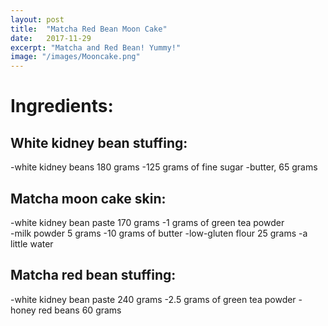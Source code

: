 ```yaml
---
layout: post
title:  "Matcha Red Bean Moon Cake"
date:   2017-11-29
excerpt: "Matcha and Red Bean! Yummy!"
image: "/images/Mooncake.png"
---
```


# Ingredients:

## White kidney bean stuffing:
-white kidney beans 180 grams
-125 grams of fine sugar
-butter, 65 grams

## Matcha moon cake skin:

-white kidney bean paste 170 grams
-1 grams of green tea powder	
-milk powder 5 grams
-10 grams of butter
-low-gluten flour 25 grams
-a little water

## Matcha red bean stuffing: 
-white kidney bean paste 240 grams
-2.5 grams of green tea powder
-honey red beans 60 grams
